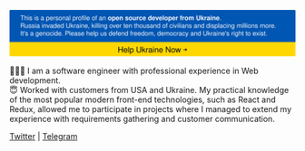 [![SWUbanner](https://raw.githubusercontent.com/vshymanskyy/StandWithUkraine/main/banner-personal-page.svg)](https://stand-with-ukraine.pp.ua/)

👨🏻‍💻 I am a software engineer with professional experience in Web development. <br/>
😇  Worked with customers from USA and Ukraine.
   My practical knowledge of the most popular modern front-end technologies, such as React and Redux, allowed me to
   participate in projects where I managed to extend my experience with requirements gathering and customer
   communication.

[Twitter]([https://twitter.com/roman01la](https://twitter.com/byteplusplus)) | [Telegram](https://t.me/vadym_chornyi)

